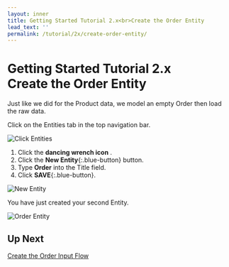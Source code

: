 ```yaml
---
layout: inner
title: Getting Started Tutorial 2.x<br>Create the Order Entity
lead_text: ''
permalink: /tutorial/2x/create-order-entity/
---
```


# Getting Started Tutorial 2.x<br>Create the Order Entity

Just like we did for the Product data, we model an empty Order then load the raw data.

<i class="fa fa-hand-pointer-o"></i> Click on the Entities tab in the top navigation bar.

![Click Entities]({{site.baseurl}}/images/2x/click-entities-2.png)

1. <i class="fa fa-hand-pointer-o"></i> Click the **dancing wrench icon** <span class="circle-button"><i class="fa fa-wrench"></i></span>.
1. <i class="fa fa-hand-pointer-o"></i> Click the **New Entity**{:.blue-button} button.
1. Type **Order** into the Title field.
1. <i class="fa fa-hand-pointer-o"></i> Click **SAVE**{:.blue-button}.

![New Entity]({{site.baseurl}}/images/2x/create-order-entity.png)

You have just created your second Entity.

![Order Entity]({{site.baseurl}}/images/2x/second-entity.png)


## Up Next

[Create the Order Input Flow](../create-order-input-flow/)
